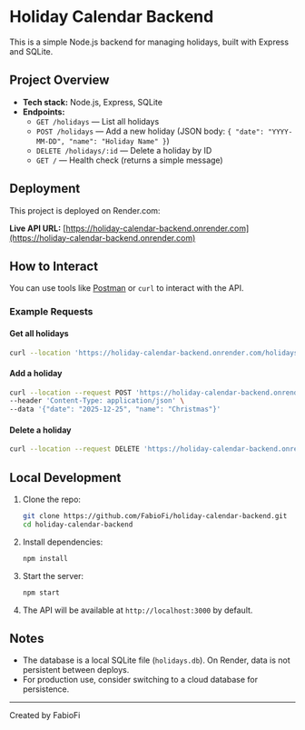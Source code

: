 # Holiday Calendar Backend

This is a simple Node.js backend for managing holidays, built with Express and SQLite.

## Project Overview
- **Tech stack:** Node.js, Express, SQLite
- **Endpoints:**
  - `GET /holidays` — List all holidays
  - `POST /holidays` — Add a new holiday (JSON body: `{ "date": "YYYY-MM-DD", "name": "Holiday Name" }`)
  - `DELETE /holidays/:id` — Delete a holiday by ID
  - `GET /` — Health check (returns a simple message)

## Deployment
This project is deployed on Render.com:

**Live API URL:**
[https://holiday-calendar-backend.onrender.com](https://holiday-calendar-backend.onrender.com)

## How to Interact
You can use tools like [Postman](https://www.postman.com/) or `curl` to interact with the API.

### Example Requests

#### Get all holidays
```bash
curl --location 'https://holiday-calendar-backend.onrender.com/holidays'
```

#### Add a holiday
```bash
curl --location --request POST 'https://holiday-calendar-backend.onrender.com/holidays' \
--header 'Content-Type: application/json' \
--data '{"date": "2025-12-25", "name": "Christmas"}'
```

#### Delete a holiday
```bash
curl --location --request DELETE 'https://holiday-calendar-backend.onrender.com/holidays/1'
```

## Local Development
1. Clone the repo:
   ```bash
   git clone https://github.com/FabioFi/holiday-calendar-backend.git
   cd holiday-calendar-backend
   ```
2. Install dependencies:
   ```bash
   npm install
   ```
3. Start the server:
   ```bash
   npm start
   ```
4. The API will be available at `http://localhost:3000` by default.

## Notes
- The database is a local SQLite file (`holidays.db`). On Render, data is not persistent between deploys.
- For production use, consider switching to a cloud database for persistence.

---
Created by FabioFi
